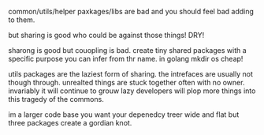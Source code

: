 common/utils/helper paxkages/libs are bad and you should feel bad adding to them.

but sharing is good who could be against those things! DRY!

sharong is good but couopling is bad. create tiny shared packages with a specific purpose you can infer from thr name. in golang mkdir os cheap!

utils packages are the laziest form of sharing. the intrefaces are usually not though through. unrealted things are stuck together often with no owner. 
invariably it will continue to grouw lazy developers will plop more things into this tragedy of the commons.

im a larger code base you want your depenedcy treer wide and flat but three packages create a gordian knot.
